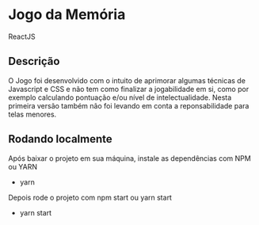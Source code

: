 <h1>Jogo da Memória</h1>
ReactJS

## Descrição
O Jogo foi desenvolvido com o intuito de aprimorar algumas técnicas de Javascript e CSS e não tem como finalizar a jogabilidade em si, como por exemplo calculando pontuação e/ou nível de intelectualidade. Nesta primeira versão também não foi levando em conta a reponsabilidade para telas menores.

## Rodando localmente
Após baixar o projeto em sua máquina, instale as dependências com NPM ou YARN
* yarn

Depois rode o projeto com npm start ou yarn start
* yarn start